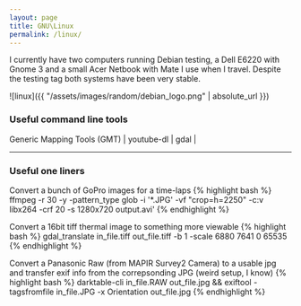 ```yaml
---
layout: page
title: GNU\Linux
permalink: /linux/
---
```


I currently have two computers running Debian testing, a Dell E6220 with
Gnome 3 and a small Acer Netbook with Mate I use when I travel. Despite the
testing tag both systems have been very stable.  

![linux]({{ "/assets/images/random/debian_logo.png" | absolute_url }})

### Useful command line tools
Generic Mapping Tools (GMT) | youtube-dl | gdal | 

______
### Useful one liners

Convert a bunch of GoPro images for a time-laps 
{% highlight bash %}
ffmpeg -r 30 -y -pattern_type glob -i '*.JPG' -vf "crop=h=2250" -c:v libx264 -crf 20 -s 1280x720 output.avi'
{% endhighlight %}

Convert a 16bit tiff thermal image to something more viewable
{% highlight bash %}
gdal_translate in_file.tiff out_file.tiff -b 1 -scale 6880 7641 0 65535
{% endhighlight %}

Convert a Panasonic Raw (from MAPIR Survey2 Camera) to a usable jpg and transfer exif
info from the correpsonding JPG (weird setup, I know)
{% highlight bash %}
darktable-cli in_file.RAW out_file.jpg && exiftool -tagsfromfile in_file.JPG -x Orientation out_file.jpg
{% endhighlight %}


